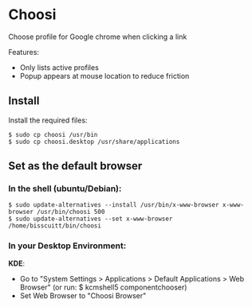 # Choosi

Choose profile for Google chrome when clicking a link

Features:
 - Only lists active profiles
 - Popup appears at mouse location to reduce friction


## Install
Install the required files:
```
$ sudo cp choosi /usr/bin
$ sudo cp choosi.desktop /usr/share/applications
```

## Set as the default browser
### In the shell (ubuntu/Debian):

```
$ sudo update-alternatives --install /usr/bin/x-www-browser x-www-browser /usr/bin/choosi 500
$ sudo update-alternatives --set x-www-browser /home/bisscuitt/bin/choosi
```

### In your Desktop Environment:

**KDE**:
* Go to "System Settings > Applications > Default Applications > Web Browser" (or run: $ kcmshell5 componentchooser)
* Set Web Browser to "Choosi Browser"
